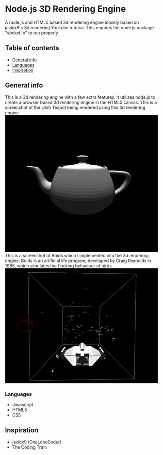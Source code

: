 # Node.js 3D Rendering Engine
A node.js and HTML5 based 3d rendering engine loosely based on javidx9's 3d rendering YouTube tutorial.
This requires the node.js package "socket.io" to run properly

## Table of contents
* [General info](#general-info)
* [Languages](#languages)
* [Inspiration](#inspiration)

## General info
This is a 3d rendering engine with a few extra features. It utilizes node.js to create a browser based 3d rendering engine in the HTML5 canvas.
This is a screenshot of the Utah Teapot being rendered using this 3d rendering engine.
![Utah Teapot Screenshot](./images/UtahTeapotExample.png)
This is a screenshot of Boids which I implemented into the 3d rendering engine. Boids is an artificial life program, developed by Craig Reynolds in 1986, which simulates the flocking behaviour of birds. 
![Boid Example Screenshot](./images/BoidExample.png)

### Languages
* Javascript
* HTML5
* CSS

## Inspiration
* javidx9 (OneLoneCoder)
* The Coding Train
